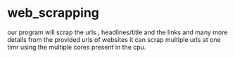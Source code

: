 # web_scrapping
our program will scrap the urls , headlines/title and the links and many more details from the provided urls of websites it can scrap multiple urls at one timr using the multiple cores present in the cpu.

